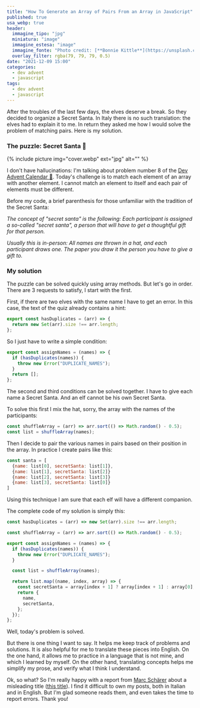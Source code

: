 ```yaml
---
title: "How To Generate an Array of Pairs From an Array in JavaScript"
published: true
usa_webp: true
header:
  immagine_tipo: "jpg"
  miniatura: "image"
  immagine_estesa: "image"
  immagine_fonte: "Photo credit: [**Bonnie Kittle**](https://unsplash.com/@bonniekdesign)"
  overlay_filter: rgba(79, 79, 79, 0.5)
date: "2021-12-09 15:00"
categories:
  - dev advent
  - javascript
tags:
  - dev advent
  - javascript
---
```


After the troubles of the last few days, the elves deserve a break. So they decided to organize a Secret Santa. In Italy there is no such translation: the elves had to explain it to me. In return they asked me how I would solve the problem of matching pairs. Here is my solution.

### The puzzle: Secret Santa 🤫

{% include picture img="cover.webp" ext="jpg" alt="" %}

I don't have hallucinations: I'm talking about problem number 8 of the [Dev Advent Calendar 🎅](https://github.com/devadvent/puzzle-8). Today's challenge is to match each element of an array with another element. I cannot match an element to itself and each pair of elements must be different.

Before my code, a brief parenthesis for those unfamiliar with the tradition of the Secret Santa:

_The concept of "secret santa" is the following: Each participant is assigned a so-called "secret santa", a person that will have to get a thoughtful gift for that person._

_Usually this is in-person: All names are thrown in a hat, and each participant draws one. The paper you draw it the person you have to give a gift to._

### My solution

The puzzle can be solved quickly using array methods. But let's go in order. There are 3 requests to satisfy, I start with the first.

First, if there are two elves with the same name I have to get an error. In this case, the text of the quiz already contains a hint:

```js
export const hasDuplicates = (arr) => {
  return new Set(arr).size !== arr.length;
};
```

So I just have to write a simple condition:

```js
export const assignNames = (names) => {
  if (hasDuplicates(names)) {
    throw new Error("DUPLICATE_NAMES");
  }
  return [];
};
```

The second and third conditions can be solved together. I have to give each name a Secret Santa. And an elf cannot be his own Secret Santa.

To solve this first I mix the hat, sorry, the array with the names of the participants:

```js
const shuffleArray = (arr) => arr.sort(() => Math.random() - 0.5);
const list = shuffleArray(names);
```

Then I decide to pair the various names in pairs based on their position in the array. In practice I create pairs like this:

```js
const santa = [
  {name: list[0], secretSanta: list[1]},
  {name: list[1], secretSanta: list[2]}
  {name: list[2], secretSanta: list[3]}
  {name: list[3], secretSanta: list[0]}
]
```

Using this technique I am sure that each elf will have a different companion.

The complete code of my solution is simply this:

```js
const hasDuplicates = (arr) => new Set(arr).size !== arr.length;

const shuffleArray = (arr) => arr.sort(() => Math.random() - 0.5);

export const assignNames = (names) => {
  if (hasDuplicates(names)) {
    throw new Error("DUPLICATE_NAMES");
  }

  const list = shuffleArray(names);

  return list.map((name, index, array) => {
    const secretSanta = array[index + 1] ? array[index + 1] : array[0];
    return {
      name,
      secretSanta,
    };
  });
};
```

Well, today's problem is solved.

But there is one thing I want to say. It helps me keep track of problems and solutions. It is also helpful for me to translate these pieces into English. On the one hand, it allows me to practice in a language that is not mine, and which I learned by myself. On the other hand, translating concepts helps me simplify my prose, and verify what I think I understand.

Ok, so what? So I'm really happy with a report from [Marc Schärer](https://medium.com/@dreamora) about a misleading title ([this title](https://javascript.plainenglish.io/how-to-get-unique-values-from-a-list-in-javascript-301675602985)). I find it difficult to own my posts, both in Italian and in English. But I'm glad someone reads them, and even takes the time to report errors. Thank you!
